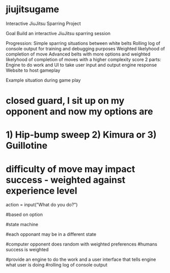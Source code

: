 # jiujitsugame
Interactive JiuJitsu Sparring Project

Goal
Build an interactive JiuJitsu sparring session

Progression:
Simple sparring situations between white belts
Rolling log of console output for training and debugging purposes
Weighted likelyhood of completion of move
Advanced belts with more options and weighted likelyhood of completion of moves with a higher complexity score
2 parts: Engine to do work and UI to take user input and output engine response
Website to host gameplay


Example situation during game play
# closed guard, I sit up on my opponent and now my options are
# 1) Hip-bump sweep 2) Kimura or 3) Guillotine
# difficulty of move may impact success - weighted against experience level
action = input("What do you do?")

#based on option

#state machine

#each opponant may be in a different state

#computer opponent does random with weighted preferences
#humans success is weighted

#provide an engine to do the work and a user interface that tells engine what user is doing
#rolling log of console output
